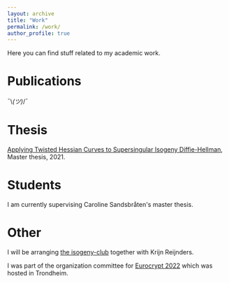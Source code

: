 ```yaml
---
layout: archive
title: "Work"
permalink: /work/
author_profile: true
---
```

Here you can find stuff related to my academic work.

# Publications
¯\\_(ツ)_/¯

# Thesis
[Applying Twisted Hessian Curves to Supersingular Isogeny Diffie-Hellman](https://ntnuopen.ntnu.no/ntnu-xmlui/handle/11250/2835481), Master thesis, 2021.

# Students
I am currently supervising Caroline Sandsbråten's master thesis.

# Other
I will be arranging [the isogeny-club](https://the-isogeny-club.github.io/) together with Krijn Reijnders.

I was part of the organization committee for [Eurocrypt 2022](https://eurocrypt.iacr.org/2022/) which was hosted in Trondheim.
